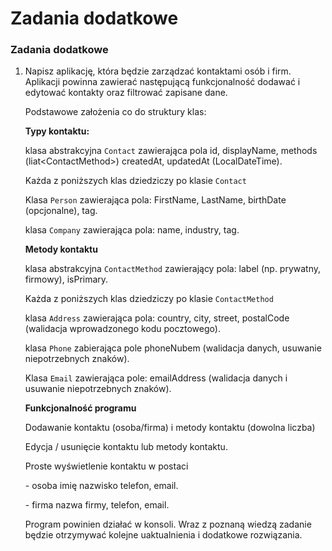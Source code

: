 # Zadania dodatkowe

### Zadania dodatkowe

1.  Napisz aplikację, która będzie zarządzać kontaktami osób i firm.  Aplikacji powinna zawierać następującą funkcjonalność  dodawać i edytować kontakty oraz filtrować zapisane dane.&#x20;

    Podstawowe założenia co do struktury klas:

    **Typy kontaktu:**

    klasa abstrakcyjna `Contact` zawierająca pola id, displayName, methods (liat\<ContactMethod>) createdAt, updatedAt (LocalDateTime).

    Każda z poniższych klas dziedziczy po klasie `Contact`

    Klasa `Person`  zawierająca pola: FirstName, LastName, birthDate (opcjonalne), tag.

    klasa `Company` zawierająca pola: name, industry, tag.

    **Metody kontaktu**

    klasa abstrakcyjna `ContactMethod` zawierający pola: label (np. prywatny, firmowy), isPrimary.

    Każda z poniższych klas dziedziczy po klasie `ContactMethod`

    klasa `Address` zawierająca pola: country, city, street, postalCode (walidacja wprowadzonego kodu pocztowego).

    klasa `Phone` zabierająca pole phoneNubem (walidacja  danych, usuwanie niepotrzebnych znaków).

    Klasa `Email` zawierająca pole: emailAddress (walidacja danych i usuwanie niepotrzebnych znaków).

    **Funkcjonalność programu**

    Dodawanie kontaktu (osoba/firma) i metody kontaktu (dowolna liczba)

    Edycja / usunięcie kontaktu lub metody kontaktu.

    Proste wyświetlenie kontaktu w postaci

    &#x20;\- osoba imię nazwisko telefon, email.

    &#x20;\- firma nazwa firmy, telefon, email.

    Program powinien działać w konsoli. Wraz z poznaną wiedzą zadanie będzie otrzymywać kolejne uaktualnienia i dodatkowe rozwiązania.
